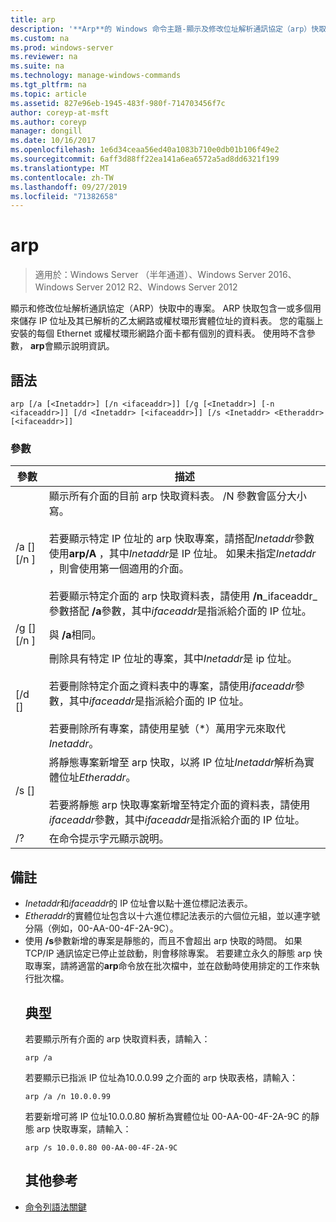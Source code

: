 ```yaml
---
title: arp
description: '**Arp**的 Windows 命令主題-顯示及修改位址解析通訊協定（arp）快取中用來儲存 IP 位址及其已解析之實體位址的專案。'
ms.custom: na
ms.prod: windows-server
ms.reviewer: na
ms.suite: na
ms.technology: manage-windows-commands
ms.tgt_pltfrm: na
ms.topic: article
ms.assetid: 827e96eb-1945-483f-980f-714703456f7c
author: coreyp-at-msft
ms.author: coreyp
manager: dongill
ms.date: 10/16/2017
ms.openlocfilehash: 1e6d34ceaa56ed40a1083b710e0db01b106f49e2
ms.sourcegitcommit: 6aff3d88ff22ea141a6ea6572a5ad8dd6321f199
ms.translationtype: MT
ms.contentlocale: zh-TW
ms.lasthandoff: 09/27/2019
ms.locfileid: "71382658"
---
```

# <a name="arp"></a>arp

>適用於：Windows Server （半年通道）、Windows Server 2016、Windows Server 2012 R2、Windows Server 2012

顯示和修改位址解析通訊協定（ARP）快取中的專案。 ARP 快取包含一或多個用來儲存 IP 位址及其已解析的乙太網路或權杖環形實體位址的資料表。 您的電腦上安裝的每個 Ethernet 或權杖環形網路介面卡都有個別的資料表。 使用時不含參數， **arp**會顯示說明資訊。
## <a name="syntax"></a>語法
```
arp [/a [<Inetaddr>] [/n <ifaceaddr>]] [/g [<Inetaddr>] [-n <ifaceaddr>]] [/d <Inetaddr> [<ifaceaddr>]] [/s <Inetaddr> <Etheraddr> [<ifaceaddr>]]
```
### <a name="parameters"></a>參數

|                參數                |                                                                                                                                                                                                                                                               描述                                                                                                                                                                                                                                                               |
|-----------------------------------------|-----------------------------------------------------------------------------------------------------------------------------------------------------------------------------------------------------------------------------------------------------------------------------------------------------------------------------------------------------------------------------------------------------------------------------------------------------------------------------------------------------------------------------------------|
|    /a [<Inetaddr>] [/n <ifaceaddr>]     | 顯示所有介面的目前 arp 快取資料表。 /N 參數會區分大小寫。<br /><br />若要顯示特定 IP 位址的 arp 快取專案，請搭配*Inetaddr*參數使用**arp/A** ，其中*Inetaddr*是 IP 位址。 如果未指定*Inetaddr* ，則會使用第一個適用的介面。<br /><br />若要顯示特定介面的 arp 快取資料表，請使用 **/n**_ifaceaddr_參數搭配 **/a**參數，其中*ifaceaddr*是指派給介面的 IP 位址。 |
|    /g [<Inetaddr>] [/n <ifaceaddr>]     |                                                                                                                                                                                                                                                          與 **/a**相同。                                                                                                                                                                                                                                                           |
|      [/d <Inetaddr> [<ifaceaddr>]       |                                                                                           刪除具有特定 IP 位址的專案，其中*Inetaddr*是 ip 位址。<br /><br />若要刪除特定介面之資料表中的專案，請使用*ifaceaddr*參數，其中*ifaceaddr*是指派給介面的 IP 位址。<br /><br />若要刪除所有專案，請使用星號（\*）萬用字元來取代*Inetaddr*。                                                                                           |
| /s <Inetaddr> <Etheraddr> [<ifaceaddr>] |                                                                                                                     將靜態專案新增至 arp 快取，以將 IP 位址*Inetaddr*解析為實體位址*Etheraddr*。<br /><br />若要將靜態 arp 快取專案新增至特定介面的資料表，請使用*ifaceaddr*參數，其中*ifaceaddr*是指派給介面的 IP 位址。                                                                                                                     |
|                   /?                    |                                                                                                                                                                                                                                                  在命令提示字元顯示說明。                                                                                                                                                                                                                                                   |

## <a name="remarks"></a>備註
- *Inetaddr*和*ifaceaddr*的 IP 位址會以點十進位標記法表示。
- *Etheraddr*的實體位址包含以十六進位標記法表示的六個位元組，並以連字號分隔（例如，00-AA-00-4F-2A-9C）。
- 使用 **/s**參數新增的專案是靜態的，而且不會超出 arp 快取的時間。 如果 TCP/IP 通訊協定已停止並啟動，則會移除專案。 若要建立永久的靜態 arp 快取專案，請將適當的**arp**命令放在批次檔中，並在啟動時使用排定的工作來執行批次檔。
  ## <a name="BKMK_Examples"></a>典型
  若要顯示所有介面的 arp 快取資料表，請輸入：
  ```
  arp /a
  ```
  若要顯示已指派 IP 位址為10.0.0.99 之介面的 arp 快取表格，請輸入：
  ```
  arp /a /n 10.0.0.99
  ```
  若要新增可將 IP 位址10.0.0.80 解析為實體位址 00-AA-00-4F-2A-9C 的靜態 arp 快取專案，請輸入：
  ```
  arp /s 10.0.0.80 00-AA-00-4F-2A-9C 
  ```
  ## <a name="additional-references"></a>其他參考
- [命令列語法關鍵](command-line-syntax-key.md)
